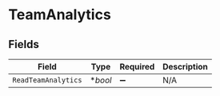 # TeamAnalytics


## Fields

| Field               | Type                | Required            | Description         |
| ------------------- | ------------------- | ------------------- | ------------------- |
| `ReadTeamAnalytics` | **bool*             | :heavy_minus_sign:  | N/A                 |